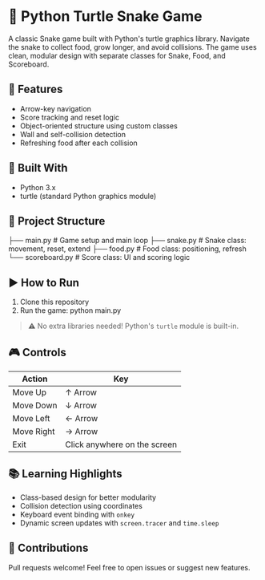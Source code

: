 # 🐍 Python Turtle Snake Game

A classic Snake game built with Python's turtle graphics library. Navigate the snake to collect food, grow longer, and avoid collisions. The game uses clean, modular design with separate classes for Snake, Food, and Scoreboard.

## 🚀 Features

- Arrow-key navigation
- Score tracking and reset logic
- Object-oriented structure using custom classes
- Wall and self-collision detection
- Refreshing food after each collision

## 🧰 Built With

- Python 3.x
- turtle (standard Python graphics module)

## 📁 Project Structure
├── main.py          # Game setup and main loop 
├── snake.py         # Snake class: movement, reset, extend 
├── food.py          # Food class: positioning, refresh 
└── scoreboard.py    # Score class: UI and scoring logic


## ▶️ How to Run

1. Clone this repository
2. Run the game:
   python main.py
   
> ⚠️ No extra libraries needed! Python's `turtle` module is built-in.

## 🎮 Controls

| Action      | Key     |
|-------------|---------|
| Move Up     | ↑ Arrow |
| Move Down   | ↓ Arrow |
| Move Left   | ← Arrow |
| Move Right  | → Arrow |
| Exit        | Click anywhere on the screen |

## 📚 Learning Highlights

- Class-based design for better modularity
- Collision detection using coordinates
- Keyboard event binding with `onkey`
- Dynamic screen updates with `screen.tracer` and `time.sleep`

## 🙌 Contributions

Pull requests welcome! Feel free to open issues or suggest new features.

